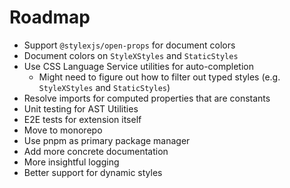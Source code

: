 # Roadmap

- Support `@stylexjs/open-props` for document colors
- Document colors on `StyleXStyles` and `StaticStyles`
- Use CSS Language Service utilities for auto-completion
  - Might need to figure out how to filter out typed styles (e.g. `StyleXStyles` and `StaticStyles`)
- Resolve imports for computed properties that are constants
- Unit testing for AST Utilities
- E2E tests for extension itself
- Move to monorepo
- Use pnpm as primary package manager
- Add more concrete documentation
- More insightful logging
- Better support for dynamic styles

